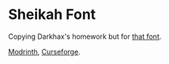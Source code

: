 # Sheikah Font
Copying Darkhax's homework but for [that font](https://zeldawiki.wiki/wiki/Sheikah_(Language)).

[Modrinth](https://modrinth.com/mod/sheikah-font), [Curseforge](https://www.curseforge.com/minecraft/mc-mods/sheikah-font).